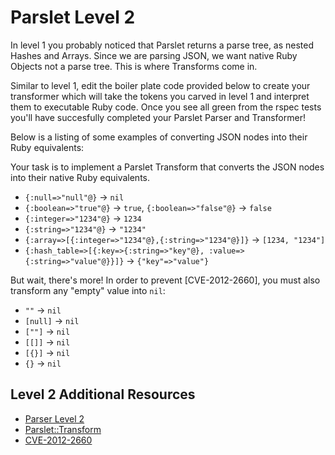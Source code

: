 # Parslet Level 2

In level 1 you probably noticed that Parslet returns a parse tree, as nested Hashes and Arrays.  Since we are parsing JSON, we want native Ruby Objects not a parse tree. This is where Transforms come in.

Similar to level 1, edit the boiler plate code provided below to create your transformer which will take the tokens you carved in level 1 and interpret them to executable Ruby code.  Once you see all green from the rspec tests you'll have succesfully completed your Parslet Parser and Transformer!

Below is a listing of some examples of converting JSON nodes into their Ruby equivalents:

Your task is to implement a Parslet Transform that converts the JSON nodes into their native Ruby equivalents.

* `{:null=>"null"@}` -> `nil`
* `{:boolean=>"true"@}` -> `true`, `{:boolean=>"false"@}` -> `false`
* `{:integer=>"1234"@}` -> `1234`
* `{:string=>"1234"@}` -> `"1234"`
* `{:array=>[{:integer=>"1234"@},{:string=>"1234"@}]}` -> `[1234, "1234"]`
* `{:hash_table=>[{:key=>{:string=>"key"@}, :value=>{:string=>"value"@}}]}` ->  `{"key"=>"value"}`

But wait, there's more! In order to prevent [CVE-2012-2660], you must also transform any "empty" value into `nil`:

* `""`      -> `nil`
* `[null]`  -> `nil`
* `[""]`    -> `nil`
* `[[]]`    -> `nil`
* `[{}]`    -> `nil`
* `{}`      -> `nil`

## Level 2 Additional Resources

* [Parser Level 2](https://github.com/trailofbits/securitybook/tree/master/ruby_security/parsing2)
* [Parslet::Transform](http://kschiess.github.io/parslet/transform.html)
* [CVE-2012-2660](https://groups.google.com/forum/?fromgroups=#!topic/rubyonrails-security/8SA-M3as7A8)
